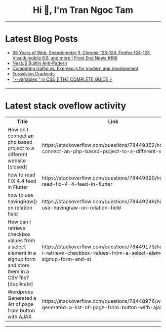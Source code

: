<h1 align="center">Hi 👋, I'm Tran Ngoc Tam</h1>

---

# Latest Blog Posts 
<!-- BLOG-POST-LIST:START -->
- [35 Years of Web, Speedometer 3, Chrome 123-124, Firefox 124-125, Vivaldi mobile 6.6, and more | Front End News #108](https://dev.to/adriansandu/35-years-of-web-speedometer-3-chrome-123-124-firefox-124-125-vivaldi-mobile-66-and-more-front-end-news-108-3676)
- [NestJS Builtin Anti-Pattern](https://dev.to/xpr/nestjs-builtin-anti-pattern-1f5k)
- [Comparing Hattip vs. Express.js for modern app development](https://dev.to/logrocket/comparing-hattip-vs-expressjs-for-modern-app-development-377m)
- [Eurovision Gradients](https://dev.to/madsstoumann/eurovision-gradients-4fog)
- [&quot;--variables &quot; in CSS 🤯 THE COMPLETE GUIDE ⚡](https://dev.to/mince/-variables-in-css-the-complete-guide-2dae)
<!-- BLOG-POST-LIST:END -->

---

# Latest stack oveflow activity
<table>
  <tr><th>Title</th><th>Link</th></tr>
  <!-- STACKOVERFLOW:START --><tr><td>How do I connect an php based project to a different website [closed]</td><td>https://stackoverflow.com/questions/78449352/how-do-i-connect-an-php-based-project-to-a-different-website</td></tr><tr><td>how to read FIX 4.4 feed in Flutter</td><td>https://stackoverflow.com/questions/78449320/how-to-read-fix-4-4-feed-in-flutter</td></tr><tr><td>how to use havingRaw&lpar;&rpar; on relation field</td><td>https://stackoverflow.com/questions/78449249/how-to-use-havingraw-on-relation-field</td></tr><tr><td>How can I retrieve checkbox values from a select element in a signup form and store them in a CSV file? [duplicate]</td><td>https://stackoverflow.com/questions/78449173/how-can-i-retrieve-checkbox-values-from-a-select-element-in-a-signup-form-and-st</td></tr><tr><td>Wordpress Generated a list of page from button with AJAX</td><td>https://stackoverflow.com/questions/78448976/wordpress-generated-a-list-of-page-from-button-with-ajax</td></tr><!-- STACKOVERFLOW:END -->
</table>

---


